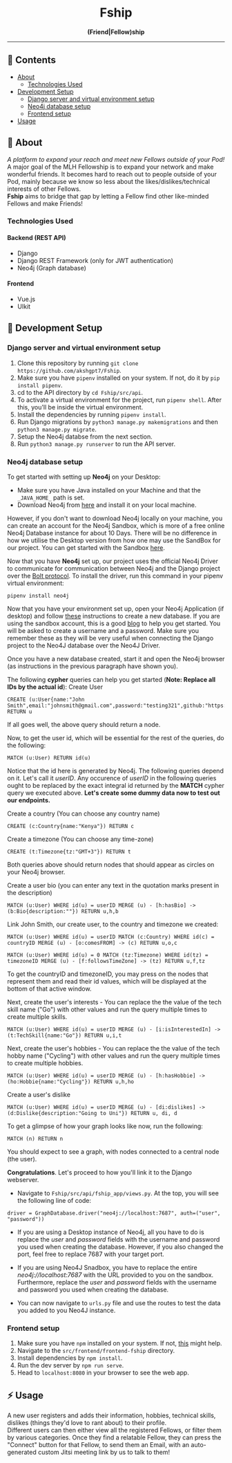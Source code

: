 <div align="center">

# Fship

**(Friend|Fellow)ship**

---

</div>

## :ledger: Contents
- [About](#beginner-about)
  - [Technologies Used](#technologies-used)
- [Development Setup](#electric_plug-development-setup)
  - [Django server and virtual environment setup](#django-server-and-virtual-environment-setup)
  - [Neo4j database setup](#neo4j-database-setup)
  - [Frontend setup](#frontend-setup)
- [Usage](#zap-usage)

## :beginner: About
*A platform to expand your reach and meet new Fellows outside of your Pod!*<br>
A major goal of the MLH Fellowship is to expand your network and make wonderful friends. It becomes hard to reach out to people outside of your Pod, mainly because we know so less about the likes/dislikes/technical interests of other Fellows.<br>
**Fship** aims to bridge that gap by letting a Fellow find other like-minded Fellows and make Friends!

### Technologies Used
#### Backend (REST API)
 - Django
 - Django REST Framework (only for JWT authentication)
 - Neo4j (Graph database)
 
#### Frontend
 - Vue.js
 - UIkit

## :electric_plug: Development Setup

### Django server and virtual environment setup
1. Clone this repository by running `git clone https://github.com/akshgpt7/Fship`.
2. Make sure you have `pipenv` installed on your system. If not, do it by `pip install pipenv`.
3. cd to the API directory by `cd Fship/src/api`.
4. To activate a virtual environment for the project, run `pipenv shell`. After this, you'll be inside the virtual environment.
5. Install the dependencies by running `pipenv install`.
6. Run Django migrations by `python3 manage.py makemigrations` and then `python3 manage.py migrate`.
7. Setup the Neo4j databse from the next section.
8. Run `python3 manage.py runserver` to run the API server.

### Neo4j database setup
To get started with setting up __Neo4j__ on your Desktop:
* Make sure you have Java installed on your Machine and that the `_JAVA_HOME_` path is set.
* Download Neo4j from [here](https://neo4j.com/download/) and install it on your local machine.

However, if you don't want to download Neo4j locally on your machine, you can create an account for the Neo4j Sandbox, which is more of a free online Neo4j Database instance for about 10 Days. There will be no difference in how we utilise the Desktop version from how one may use the SandBox for our project. You can get started with the Sandbox [here](https://neo4j.com/sandbox/).

Now that you have __Neo4j__ set up, our project uses the official Neo4j Driver to communicate for communication between Neo4j and the Django project over the [Bolt protocol](https://en.wikipedia.org/wiki/Bolt_(network_protocol)). To install the driver, run this command in your pipenv virtual environment:

```
pipenv install neo4j
```

Now that you have your environment set up, open your Neo4j Application (if desktop) and follow [these](https://neo4j.com/developer/neo4j-desktop/) instructions to create a new database. If you are using the sandbox account, this is a good [blog](https://neo4j.com/blog/graphcast-neo4j-sandbox-quick-start-guide/) to help you get started. You will be asked to create a username and a password. Make sure you remember these as they will be very useful when connecting the Django project to the Neo4J database over the Neo4J Driver.

Once you have a new database created, start it and open the Neo4j browser (as instructions in the previous paragraph have shown you).

The following __cypher__ queries can help you get started (**Note: Replace all IDs by the actual id**):
Create User
```
CREATE (u:User{name:"John Smith",email:"johnsmith@gmail.com",password:"testing321",github:"https://github.com/JohnSmith"}) RETURN u
``` 
If all goes well, the above query should return a node. 

Now, to get the user id, which will be essential for the rest of the queries, do the following:
```
MATCH (u:User) RETURN id(u)
``` 
Notice that the id here is generated by Neo4j. The following queries depend on it. Let's call it _userID_. Any occurence of _userID_ in the following queries ought to be replaced by the exact integral id returned by the **MATCH** cypher query we executed above.
**Let's create some dummy data now to test out our endpoints.**

Create a country (You can choose any country name)
```
CREATE (c:Country{name:"Kenya"}) RETURN c
```

Create a timezone (You can choose any time-zone)
```
CREATE (t:Timezone{tz:"GMT+3"}) RETURN t
```

Both queries above should return nodes that should appear as circles on your Neo4j browser. 

Create a user bio (you can enter any text in the quotation marks present in the description)
```
MATCH (u:User) WHERE id(u) = userID MERGE (u) - [h:hasBio] -> (b:Bio{description:""}) RETURN u,h,b
```

Link John Smith, our create user, to the country and timezone we created:

```
MATCH (u:User) WHERE id(u) = userID MATCH (c:Country) WHERE id(c) = countryID MERGE (u) - [o:comesFROM] -> (c) RETURN u,o,c
```

```
MATCH (u:User) WHERE id(u) = 0 MATCH (tz:Timezone) WHERE id(tz) = timezoneID MERGE (u) - [f:followsTimeZone] -> (tz) RETURN u,f,tz
```

To get the countryID and timezoneID, you may press on the nodes that represent them and read their id values, which will be displayed at the bottom of that active window.

Next, create the user's interests - You can replace the the value of the tech skill name ("Go") with other values and run the query multiple times to create multiple skills.
```
MATCH (u:User) WHERE id(u) = userID MERGE (u) - [i:isInterestedIn] -> (t:TechSkill{name:"Go"}) RETURN u,i,t
```

Next, create the user's hobbies - You can replace the the value of the tech hobby name ("Cycling") with other values and run the query multiple times to create multiple hobbies.
```
MATCH (u:User) WHERE id(u) = userID MERGE (u) - [h:hasHobbie] -> (ho:Hobbie{name:"Cycling"}) RETURN u,h,ho
```

Create a user's dislike
```
MATCH (u:User) WHERE id(u) = userID MERGE (u) - [di:dislikes] -> (d:Dislike{description:"Going to Uni"}) RETURN u, di, d
```

To get a glimpse of how your graph looks like now, run the following:
```
MATCH (n) RETURN n
```
You should expect to see a graph, with nodes connected to a central node (the user).

**Congratulations**. Let's proceed to how you'll link it to the Django webserver.

- Navigate to `Fship/src/api/fship_app/views.py`. At the top, you will see the following line of code:
```
driver = GraphDatabase.driver("neo4j://localhost:7687", auth=("user", "password"))
```
- If you are using a Desktop instance of Neo4j, all you have to do is replace the _user_ and _password_ fields with the username and password you used when creating the database. However, if you also changed the port, feel free to replace 7687 with your target port.

- If you are using Neo4J Snadbox, you have to replace the entire _neo4j://localhost:7687_ with the URL provided to you on the sandbox. Furthermore, replace the _user_ and _password_ fields with the username and password you used when creating the database.

- You can now navigate to `urls.py` file and use the routes to test the data you added to you Neo4J instance.

### Frontend setup
1. Make sure you have `npm` installed on your system. If not, [this](https://www.npmjs.com/get-npm) might help.
2. Navigate to the `src/frontend/frontend-fship` directory.
3. Install dependencies by `npm install`.
4. Run the dev server by `npm run serve`.
5. Head to `localhost:8080` in your browser to see the web app.

## :zap: Usage
A new user registers and adds their information, hobbies, technical skills, dislikes (things they'd love to rant about) to their profile. <br>
Different users can then either view all the registered Fellows, or filter them by various categories. Once they find a relatable Fellow, they can press the "Connect" button for that Fellow, to send them an Email, with an auto-generated custom Jitsi meeting link by us to talk to them! 

